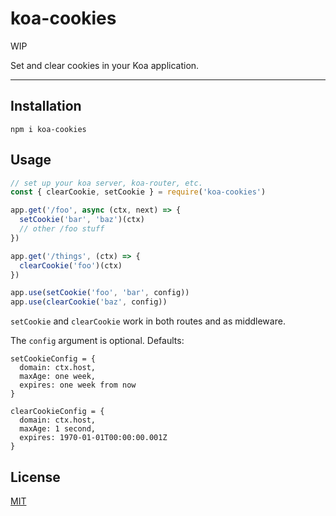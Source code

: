 # koa-cookies

WIP

Set and clear cookies in your Koa application.

--------

## Installation

`npm i koa-cookies`

## Usage

```javascript
// set up your koa server, koa-router, etc.
const { clearCookie, setCookie } = require('koa-cookies')

app.get('/foo', async (ctx, next) => {
  setCookie('bar', 'baz')(ctx)
  // other /foo stuff
})

app.get('/things', (ctx) => {
  clearCookie('foo')(ctx)
})

app.use(setCookie('foo', 'bar', config))
app.use(clearCookie('baz', config))
```

`setCookie` and `clearCookie` work in both routes and as middleware.

The `config` argument is optional. Defaults:

```
setCookieConfig = {
  domain: ctx.host,
  maxAge: one week,
  expires: one week from now
}

clearCookieConfig = {
  domain: ctx.host,
  maxAge: 1 second,
  expires: 1970-01-01T00:00:00.001Z
}
```

## License

[MIT](./LICENSE.md)
